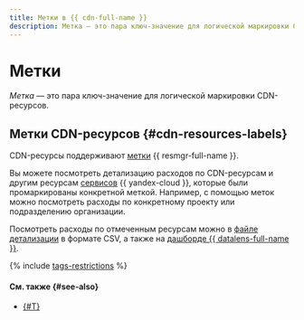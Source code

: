```yaml
---
title: Метки в {{ cdn-full-name }}
description: Метка — это пара ключ-значение для логической маркировки CDN-ресурсов.
---
```


# Метки

_Метка_ — это пара ключ-значение для логической маркировки CDN-ресурсов.

## Метки CDN-ресурсов {#cdn-resources-labels}

CDN-ресурсы поддерживают [метки](../../resource-manager/concepts/labels.md) {{ resmgr-full-name }}.


Вы можете посмотреть детализацию расходов по CDN-ресурсам и другим ресурсам [сервисов](../../resource-manager/concepts/labels.md#services) {{ yandex-cloud }}, которые были промаркированы конкретной меткой. Например, с помощью меток можно посмотреть расходы по конкретному проекту или подразделению организации.

Посмотреть расходы по отмеченным ресурсам можно в [файле детализации](../../billing/operations/get-folder-report.md#format) в формате CSV, а также на [дашборде {{ datalens-full-name }}](../../billing/operations/dashboard.md).


{% include [tags-restrictions](../../_includes/tags-restrictions.md) %}


#### См. также {#see-also}

* [{#T}](../operations/resources/labeling.md)
